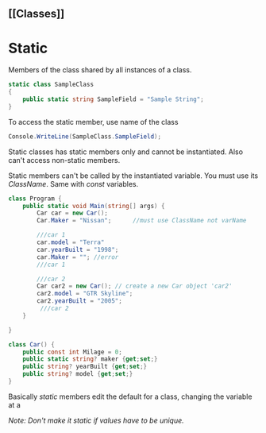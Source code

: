 [[Classes]]
---
# Static

Members of the class shared by all instances of a class.
```c#
static class SampleClass
{
	public static string SampleField = "Sample String";
}
```

To access the static member, use name of the class
```c#
Console.WriteLine(SampleClass.SampleField);
```

Static classes has static members only and cannot be instantiated. Also can't access non-static members.

Static members can't be called by the instantiated variable. You must use its *ClassName*. Same with *const* variables.
```csharp
class Program {
	public static void Main(string[] args) {
		Car car = new Car();
		Car.Maker = "Nissan";      //must use ClassName not varName

		///car 1
		car.model = "Terra"
		car.yearBuilt = "1998";
		car.Maker = ""; //error
		///car 1

		///car 2
		Car car2 = new Car(); // create a new Car object 'car2'
		car2.model = "GTR Skyline";
		car2.yearBuilt = "2005";
		 ///car 2
	}

}

class Car() {
	public const int Milage = 0;
	public static string? maker {get;set;}
	public string? yearBuilt {get;set;}
	public string? model {get;set;}
}
```

Basically *static* members edit the default for a class, changing the variable at a 

*Note: Don't make it static if values have to be unique.*